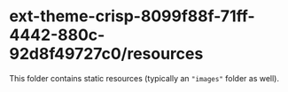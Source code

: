 # ext-theme-crisp-8099f88f-71ff-4442-880c-92d8f49727c0/resources

This folder contains static resources (typically an `"images"` folder as well).
